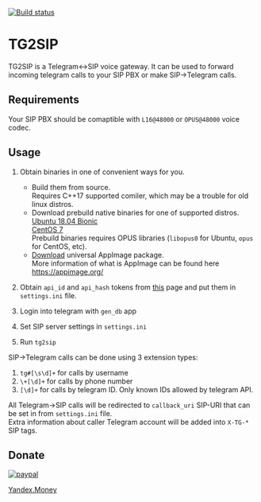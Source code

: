 [![Build status](https://ci.appveyor.com/api/projects/status/4dnph34apvfy6vft?svg=true)](https://ci.appveyor.com/project/Infactum/tg2sip)

# TG2SIP

TG2SIP is a Telegram<->SIP voice gateway. It can be used to forward incoming telegram calls to your SIP PBX or make SIP->Telegram calls.

## Requirements

Your SIP PBX should be comaptible with `L16@48000` or `OPUS@48000` voice codec.

## Usage

1. Obtain binaries in one of convenient ways for you.
   *  Build them from source.  
      Requires C++17 supported comiler, which may be a trouble for old linux distros.
   *  Download prebuild native binaries for one of supported distros.  
      [Ubuntu 18.04 Bionic](https://ci.appveyor.com/api/projects/Infactum/tg2sip/artifacts/tg2sip_bionic.zip?branch=master&job=Environment%3A%20target_name%3DUbuntu%20Bionic%2C%20docker_tag%3Dbionic)  
      [CentOS 7](https://ci.appveyor.com/api/projects/Infactum/tg2sip/artifacts/tg2sip_centos7.zip?branch=master&job=Environment%3A%20target_name%3DCentOS%207%2C%20docker_tag%3Dcentos7)  
      Prebuild binaries requires OPUS libraries (`libopus0` for Ubuntu, `opus` for CentOS, etc).
   *  [Download](https://ci.appveyor.com/api/projects/Infactum/tg2sip/artifacts/tg2sip.zip?branch=master&job=Environment%3A%20target_name%3DAppImage%2C%20docker_tag%3Dcentos6) universal AppImage package.  
      More information of what is AppImage can be found here https://appimage.org/
      
2. Obtain `api_id` and `api_hash` tokens from [this](https://my.telegram.org) page and put them in `settings.ini` file.
3. Login into telegram with `gen_db` app
4. Set SIP server settings in `settings.ini`
5. Run `tg2sip`

SIP->Telegram calls can be done using 3 extension types:

1. `tg#[\s\d]+` for calls by username
2. `\+[\d]+` for calls by phone number
3. `[\d]+` for calls by telegram ID. Only known IDs allowed by telegram API.

All Telegram->SIP calls will be redirected to `callback_uri` SIP-URI that can be set in from `settings.ini` file.  
Extra information about caller Telegram account will be added into `X-TG-*` SIP tags.

## Donate

[![paypal](https://www.paypalobjects.com/en_US/i/btn/btn_donateCC_LG.gif)](https://www.paypal.com/cgi-bin/webscr?cmd=_donations&business=755FZWPRC9YGL&lc=US&item_name=TG2SIP&currency_code=USD&bn=PP%2dDonationsBF%3abtn_donateCC_LG%2egif%3aNonHosted)

[Yandex.Money](https://yasobe.ru/na/tg2sip)
